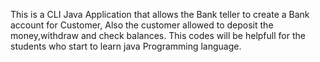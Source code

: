 This is a CLI Java Application that allows the Bank teller to create a Bank account for Customer, Also the customer allowed to deposit the money,withdraw and check balances.
This codes will be helpfull for the students who start to learn java Programming language.
